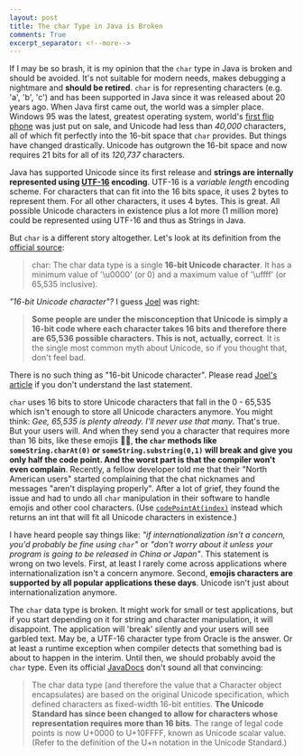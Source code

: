 ```yaml
---
layout: post
title: The char Type in Java is Broken
comments: True
excerpt_separator: <!--more-->
---
```


If I may be so brash, it is my opinion that the `char` type in Java is broken and should be avoided. It's not suitable for modern needs, makes debugging a nightmare and **should be retired**. `char` is for representing characters (e.g. 'a', 'b', 'c') and has been supported in Java since it was released about 20 years ago. When Java first came out, the world was a simpler place. Windows 95 was the latest, greatest operating system, world's [first flip phone](https://en.wikipedia.org/wiki/Motorola_StarTAC) was just put on sale, and Unicode had less than *40,000* characters, all of which fit perfectly into the 16-bit space that `char` provides. But things have changed drastically. Unicode has outgrown the 16-bit space and now requires 21 bits for all of its *120,737* characters.

<!--more-->

Java has supported Unicode since its first release and **strings are internally represented using [UTF-16](https://en.wikipedia.org/wiki/UTF-16) encoding**. UTF-16 is a *variable length* encoding scheme. For characters that can fit into the 16 bits space, it uses 2 bytes to represent them. For all other characters, it uses 4 bytes. This is great. All possible Unicode characters in existence plus a lot more (1 million more) could be represented using UTF-16 and thus as Strings in Java.

But `char` is a different story altogether. Let's look at its definition from the [official source](https://docs.oracle.com/javase/tutorial/java/nutsandbolts/datatypes.html):

> char: The char data type is a single **16-bit Unicode character**. It has a minimum value of '\u0000' (or 0) and a maximum value of '\uffff' (or 65,535 inclusive).

*"16-bit Unicode character"?* I guess [Joel](http://www.joelonsoftware.com/articles/Unicode.html) was right:

>  **Some people are under the misconception that Unicode is simply a 16-bit code where each character takes 16 bits and therefore there are 65,536 possible characters. This is not, actually, correct**. It is the single most common myth about Unicode, so if you thought that, don't feel bad.

There is no such thing as "16-bit Unicode character". Please read [Joel's article](http://www.joelonsoftware.com/articles/Unicode.html) if you don't understand the last statement.

`char` uses 16 bits to store Unicode characters that fall in the 0 - 65,535 which isn't enough to store all Unicode characters anymore. You might think: *Gee, 65,535 is plenty already. I'll never use that many*. That's true. But your users will. And when they send you a character that requires more than 16 bits, like these emojis 👦👩, **the `char` methods like `someString.charAt(0)` or `someString.substring(0,1)` will break and give you only half the code point. And the worst part is that the compiler won't even complain**. Recently, a fellow developer told me that their "North American users" started complaining that the chat nicknames and messages "aren't displaying properly". After a lot of grief, they found the issue and had to undo all `char` manipulation in their software to handle emojis and other cool characters. (Use [`codePointAt(index)`](https://docs.oracle.com/javase/7/docs/api/java/lang/String.html#codePointAt(int)) instead which returns an int that will fit all Unicode characters in existence.)

I have heard people say things like: *"if internationalization isn't a concern, you'd probably be fine using `char`"* or  *"don't worry about it unless your program is going to be released in China or Japan"*. This statement is wrong on two levels. First, at least I rarely come across applications where internationalization isn't a concern anymore. Second, **emojis characters are supported by all popular applications these days**. Unicode isn't just about internationalization anymore.

The `char` data type is broken. It might work for small or test applications, but if you start depending on it for string and character manipulation, it will disappoint. The application will 'break' silently and your users will see garbled text. May be, a UTF-16 character type from Oracle is the answer. Or at least a runtime exception when compiler detects that something bad is about to happen in the interim. Until then, we should probably avoid the `char` type. Even its official [JavaDocs](https://docs.oracle.com/javase/7/docs/api/java/lang/Character.html) don't sound all that convincing:

> The char data type (and therefore the value that a Character object encapsulates) are based on the original Unicode specification, which defined characters as fixed-width 16-bit entities. **The Unicode Standard has since been changed to allow for characters whose representation requires more than 16 bits**. The range of legal code points is now U+0000 to U+10FFFF, known as Unicode scalar value. (Refer to the definition of the U+n notation in the Unicode Standard.)
